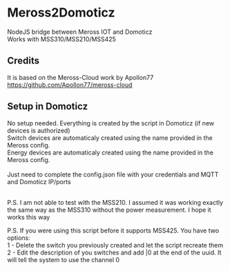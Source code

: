# Meross2Domoticz
NodeJS bridge between Meross IOT and Domoticz<br />
Works with MSS310/MSS210/MSS425<br />

## Credits
It is based on the Meross-Cloud work by Apollon77
https://github.com/Apollon77/meross-cloud

## Setup in Domoticz
No setup needed. Everything is created by the script in Domoticz (if new devices is authorized)<br />
Switch devices are automaticaly created using the name provided in the Meross config.<br />
Energy devices are automaticaly created using the name provided in the Meross config.<br />
<br />
Just need to complete the config.json file with your credentials and MQTT and Domoticz IP/ports <br />

<br />
P.S. I am not able to test with the MSS210. I assumed it was working exactly the same way as the MSS310 without
the power measurement. I hope it works this way

P.S. If you were using this script before it supports MSS425. You have two options:<br />
1 - Delete the switch you previously created and let the script recreate them<br />
2 - Edit the description of you switches and add |0 at the end of the uuid. It will tell the system to use the channel 0<br />
